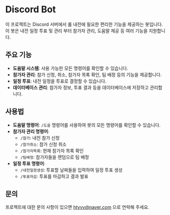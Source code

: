 # Discord Bot

이 프로젝트는 Discord 서버에서 롤 내전에 필요한 편리한 기능을 제공하는 봇입니다. 이 봇은 내전 일정 투표 및 관리 부터 참가자 관리, 도움말 제공 등 여러 기능을 지원합니다.

## 주요 기능

- **도움말 시스템**: 사용 가능한 모든 명령어를 확인할 수 있습니다.
- **참가자 관리**: 참가 신청, 취소, 참가자 목록 확인, 팀 배정 등의 기능을 제공합니다.
- **일정 투표**: 내전 일정을 투표로 결정할 수 있습니다.
- **데이터베이스 관리**: 참가자 정보, 투표 결과 등을 데이터베이스에 저장하고 관리합니다.

## 사용법

- **도움말 명령어**: `/도움` 명령어를 사용하여 봇의 모든 명령어를 확인할 수 있습니다.
- **참가자 관리 명령어**:
  - `/참가`: 내전 참가 신청
  - `/참가취소`: 참가 신청 취소
  - `/참가자목록`: 현재 참가자 목록 확인
  - `/팀배정`: 참가자들을 랜덤으로 팀 배정
- **일정 투표 명령어**:
  - `/내전일정생성`: 투표할 날짜들을 입력하여 일정 투표 생성
  - `/투표마감`: 투표를 마감하고 결과 발표

## 문의

프로젝트에 대한 문의 사항이 있으면 htyvv@naver.com 으로 연락해 주세요.

